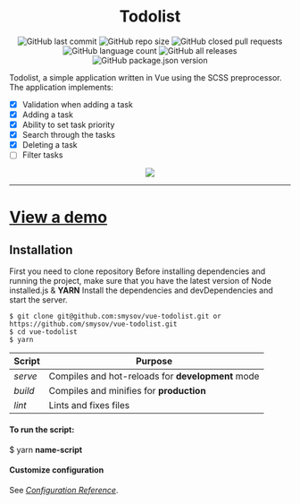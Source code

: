 <h1 align="center">Todolist</h1>

<p align="center">

<img alt="GitHub last commit" src="https://img.shields.io/github/last-commit/smysov/vue-todolist?style=plastic">

<img alt="GitHub repo size" src="https://img.shields.io/github/repo-size/smysov/vue-todolist?style=plastic">

<img alt="GitHub closed pull requests" src="https://img.shields.io/github/issues-pr-closed/smysov/vue-todolist?style=plastic">

<img alt="GitHub language count" src="https://img.shields.io/github/languages/count/smysov/vue-todolist?style=plastic">

<img alt="GitHub all releases" src="https://img.shields.io/github/downloads/smysov/vue-todolist/total?style=plastic">

<img alt="GitHub package.json version" src="https://img.shields.io/github/package-json/v/smysov/vue-todolist?label=package.json&style=plastic">

</p>

Todolist, a simple application written in Vue using the SCSS preprocessor.
The application implements:
- [x] Validation when adding a task
- [x] Adding a task
- [x] Ability to set task priority
- [x] Search through the tasks
- [x] Deleting a task
- [ ] Filter tasks

<p align="center">

<img  src="https://i.ibb.co/9nMjp3W/todolist.png">

</p>

---

# [View a demo](https://todolist-6a958.web.app/)

## Installation

First you need to clone repository
Before installing dependencies and running the project,
make sure that you have the latest version of Node installed.js & **YARN**
Install the dependencies and devDependencies and start the server.

```
$ git clone git@github.com:smysov/vue-todolist.git or https://github.com/smysov/vue-todolist.git
$ cd vue-todolist
$ yarn
```

| Script | Purpose                                     |
| ------ | ------------------------------------------- |
| *serve*   | Compiles and hot-reloads for **development** mode  |
| *build*  | Compiles and minifies for **production**   |
| *lint*  | Lints and fixes files |  |

#### To run the script:

\$ yarn **name-script**



#### Customize configuration

See [*Configuration Reference*](https://cli.vuejs.org/config/).
